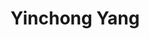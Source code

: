 ---
# Display name
title: Yinchong Yang

# Is this the primary user of the site?
superuser: false

# Highlight the author in author lists? (true/false)
highlight_name: true
---